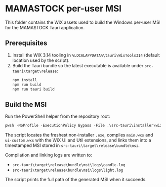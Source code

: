 # MAMASTOCK per-user MSI

This folder contains the WiX assets used to build the Windows per-user MSI for the MAMASTOCK Tauri application.

## Prerequisites

1. Install the WiX 3.14 tooling in `%LOCALAPPDATA%\tauri\WixTools314` (default location used by the script).
2. Build the Tauri bundle so the latest executable is available under `src-tauri\target\release`:
   ```powershell
   npm install
   npm run build
   npm run tauri build
   ```

## Build the MSI

Run the PowerShell helper from the repository root:

```powershell
pwsh -NoProfile -ExecutionPolicy Bypass -File .\src-tauri\installer\wix\Build-UserMSI.ps1
```

The script locates the freshest non-installer `.exe`, compiles `main.wxs` and `ui-custom.wxs` with the WiX UI and Util extensions, and links them into a timestamped MSI stored in `src-tauri\target\release\bundle\msi`.

Compilation and linking logs are written to:

- `src-tauri\target\release\bundle\msi\logs\candle.log`
- `src-tauri\target\release\bundle\msi\logs\light.log`

The script prints the full path of the generated MSI when it succeeds.
